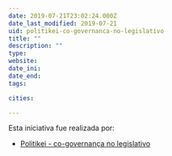 ```yaml
---
date: 2019-07-21T23:02:24.000Z
date_last_modified: 2019-07-21
uid: politikei-co-governanca-no-legislativo
title: ""
description: ""
type: 
website: 
date_ini: 
date_end: 
tags:

cities: 

---
```


Esta iniciativa fue realizada por:

- [Politikei - co-governança no legislativo](/organizaciones/politikei-co-governanca-no-legislativo)

